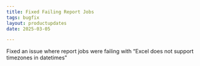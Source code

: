 ```yaml
---
title: Fixed Failing Report Jobs
tags: bugfix
layout: productupdates
date: 2025-03-05

---
```


Fixed an issue where report jobs were failing with “Excel does not support timezones in datetimes"